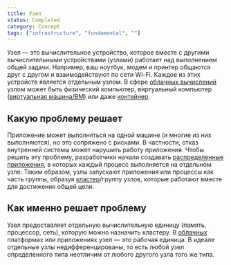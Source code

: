 ```yaml
---
title: Узел
status: Completed
category: Concept
tags: ["infrastructure", "fundamental", ""]
---
```


Узел — это вычислительное устройство, которое вместе с другими вычислительными устройствами (узлами) работает над выполнением общей задачи. 
Например, ваш ноутбук, модем и принтер общаются друг с другом и взаимодействуют по сети Wi-Fi. 
Каждое из этих устройств является отдельным узлом. 
В сфере [облачных вычислений](/ru/cloud-computing/) узлом может быть физический компьютер, виртуальный компьютер ([виртуальная машина/ВМ](/virtual-machine/)) или даже [контейнер](/ru/container/).

## Какую проблему решает

Приложение может выполняться на одной машине (и многие из них выполняются), но это сопряжено с рисками. 
В частности, отказ внутренней системы может нарушить работу приложения. 
Чтобы решить эту проблему, разработчики начали создавать [распределенные приложения](/distributed-apps/), в которых каждый процесс выполняется на отдельном узле. 
Таким образом, узлы запускают приложения или процессы как часть группы, образуя [кластер](/cluster/)/группу узлов, которые работают вместе для достижения общей цели.

## Как именно решает проблему

Узел предоставляет отдельную вычислительную единицу (память, процессор, сеть), которую можно назначить кластеру. 
В [облачных](/cloud-native-tech/) платформах или приложениях узел — это рабочая единица. 
В идеале отдельные узлы недифференцированы, то есть любой узел определенного типа неотличим от любого другого узла того же типа.
